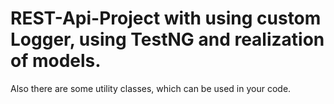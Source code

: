 # REST-Api-Project with using custom Logger, using TestNG and realization of models.  
Also there are some utility classes, which can be used in your code.